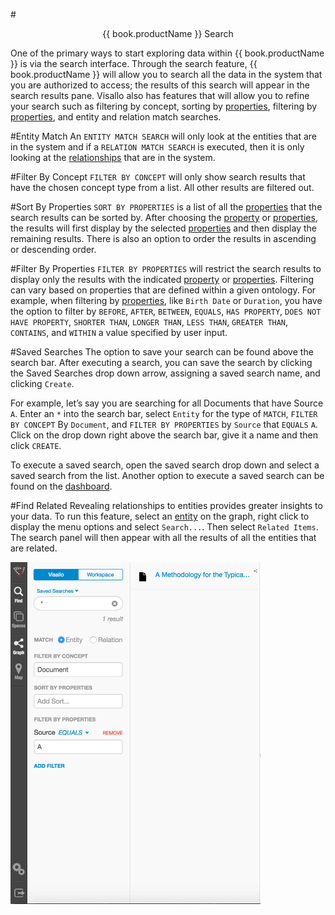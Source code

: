 #<center> {{ book.productName }} Search </center>

One of the primary ways to start exploring data within {{ book.productName }} is via the search interface. Through the
search feature, {{ book.productName }} will allow you to search all the data in the system that you are authorized
to access; the results of this search will appear in the search results pane. Visallo also has features that will allow
 you to refine your search such as filtering by concept, sorting by [properties](properties.md),
filtering by [properties](properties.md), and entity and relation match searches.


#Entity Match
An `ENTITY MATCH SEARCH` will only look at the entities that are in the system and if a `RELATION MATCH SEARCH` is executed,
then it is only looking at the [relationships](edges.md) that are in the system.


#Filter By Concept
`FILTER BY CONCEPT` will only show search results that have the chosen concept type from a list. All other results are
filtered out.


#Sort By Properties
`SORT BY PROPERTIES` is a list of all the [properties](properties.md) that the search results
can be sorted by. After choosing the [property](properties.md) or [properties](properties.md), the results will first
display by the selected [properties](properties.md) and then display the remaining results. There is also an option to
order the results in ascending or descending order.


#Filter By Properties
`FILTER BY PROPERTIES` will restrict the search results to display only the results with the indicated
[property](properties.md) or [properties](properties.md). Filtering can vary based on properties that are defined
within a given ontology. For example, when filtering by [properties](properties.md), like `Birth Date`
or `Duration`, you have the option to filter by `BEFORE`, `AFTER`, `BETWEEN`, `EQUALS`, `HAS
PROPERTY`, `DOES NOT HAVE PROPERTY`, `SHORTER THAN`, `LONGER THAN`, `LESS THAN`, `GREATER THAN`, `CONTAINS`, and `WITHIN`
a value specified by user input.


#Saved Searches
The option to save your search can be found above the search bar. After executing a search, you can save the search by
clicking the Saved Searches drop down arrow, assigning a saved search name, and clicking `Create`.

For example, let’s say you are searching for all Documents that have Source `A`. Enter an `*` into the search bar, select `Entity` for
the type of `MATCH`, `FILTER BY CONCEPT` By `Document`, and `FILTER BY PROPERTIES` by `Source` that `EQUALS` `A`.
Click on the drop down right above the search bar, give it a name and then click `CREATE`.

To execute a saved search, open the saved search drop down and select a saved search from the list. Another option to execute
a saved search can be found on the [dashboard](dashboards.md).


#Find Related
Revealing relationships to entities provides greater insights to your data. To run this feature, select an [entity](vertices.md)
on the graph, right click to display the menu options and select `Search...`. Then select `Related Items`. The search panel will
then appear with all the results of all the entities that are related.


<img src = images/filled-out-search.png width="400">

<!--
TODO:
- saved search
- text
- concept filtering
- property filtering
    - has/does not have
    - contains
    - equals
    - less than
    - greater than
    - between
    - geolocation and radius
-->
